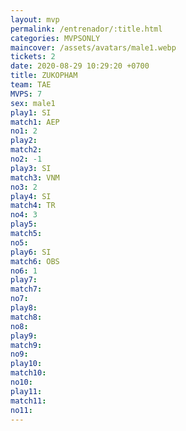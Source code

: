 ```yaml
---
layout: mvp
permalink: /entrenador/:title.html
categories: MVPSONLY
maincover: /assets/avatars/male1.webp
tickets: 2
date: 2020-08-29 10:29:20 +0700
title: ZUKOPHAM
team: TAE
MVPS: 7
sex: male1
play1: SI
match1: AEP
no1: 2
play2: 
match2: 
no2: -1
play3: SI
match3: VNM
no3: 2
play4: SI
match4: TR
no4: 3
play5: 
match5: 
no5: 
play6: SI
match6: OBS
no6: 1
play7: 
match7: 
no7: 
play8: 
match8: 
no8: 
play9: 
match9: 
no9: 
play10: 
match10: 
no10: 
play11: 
match11: 
no11:
---
```


